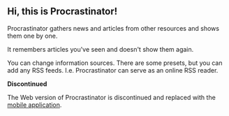## Hi, this is Procrastinator!

Procrastinator gathers news and articles from other resources and shows them one by one.

It remembers articles you've seen and doesn't show them again.

You can change information sources. There are some presets, but you can add any RSS feeds. I.e. Procrastinator can serve as an online RSS reader.

**Discontinued**

The Web version of Procrastinator is discontinued and replaced with the [mobile application](/).

